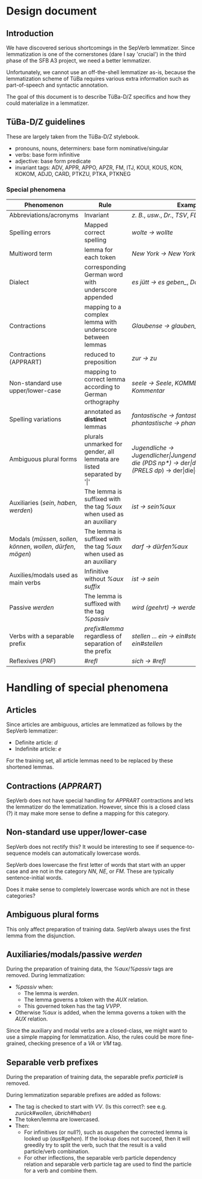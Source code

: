 # Design document

## Introduction

We have discovered serious shortcomings in the SepVerb
lemmatizer. Since lemmatization is one of the cornerstones (dare I say
'crucial') in the third phase of the SFB A3 project, we need a better
lemmatizer.

Unfortunately, we cannot use an off-the-shell lemmatizer as-is,
because the lemmatization scheme of TüBa requires various extra
information such as part-of-speech and syntactic annotation.

The goal of this document is to describe TüBa-D/Z specifics and how
they could materialize in a lemmatizer.

## TüBa-D/Z guidelines

These are largely taken from the TüBa-D/Z stylebook.

* pronouns, nouns, determiners: base form nominative/singular
* verbs: base form infinitive
* adjective: base form predicate
* invariant tags: ADV, APPR, APPO, APZR, FM, ITJ, KOUI, KOUS, KON,
  KOKOM, ADJD, CARD, PTKZU, PTKA, PTKNEG

### Special phenomena

| Phenomenon                                                         | Rule                                                                  | Examples                                                                                                                        |
| ------------------------------------------------------------------ | --------------------------------------------------------------------- | ------------------------------------------------------------------------------------------------------------------------------- |
| Abbreviations/acronyms                                             | Invariant                                                             | *z. B.*, *usw.*, *Dr.*, *TSV*, *FDP*                                                                                            |
| Spelling errors                                                    | Mapped correct spelling                                               | *wolte → wollte*                                                                                                                |
| Multiword term                                                     | lemma for each token                                                  | *New York → New York*                                                                                                           |
| Dialect                                                            | corresponding German word with underscore appended                    | *es jütt → es geben_*, *Dag → Tag_*                                                                                             |
| Contractions                                                       | mapping to a complex lemma with underscore between lemmas             | *Glaubense → glauben_Sie*                                                                                                       |
| Contractions (APPRART)                                             | reduced to preposition                                                | *zur → zu*                                                                                                                      |
| Non-standard use upper/lower-case                                  | mapping to correct lemma according to German orthography              | *seele → Seele*, *KOMMENTAR → Kommentar*                                                                                        |
| Spelling variations                                                | annotated as **distinct** lemmas                                      | *fantastische → fantastisch*, *phantastische → phantastisch*                                                                    |
| Ambiguous plural forms                                             | plurals unmarked for gender, all lemmata are listed separated by '\|' | *Jugendliche → Jugendlicher\|Jungendliche\|Jugendliches*, *die (PDS np\*) → der\|die\|das*, *denen (PRELS dp*) → der\|die\|das* |
| Auxiliaries (*sein*, *haben*, *werden*)                            | The lemma is suffixed with the tag *%aux* when used as an auxiliary   | *ist → sein%aux*                                                                                                                |
| Modals (*müssen*, *sollen*, *können*, *wollen*, *dürfen*, *mögen*) | The lemma is suffixed with the tag *%aux* when used as an auxiliary   | *darf → dürfen%aux*                                                                                                             |
| Auxilies/modals used as main verbs                                 | Infinitive without *%aux suffix*                                      | *ist → sein*                                                                                                                    |
| Passive *werden*                                                   | The lemma is suffixed with the tag *%passiv*                          | *wird (geehrt) → werden%passiv*                                                                                                 |
| Verbs with a separable prefix                                      | *prefix#lemma* regardless of separation of the prefix                 | *stellen ... ein → ein#stellen*, *eingestellt → ein#stellen*                                                                    |
| Reflexives (*PRF*)                                                 | *#refl*                                                               | *sich → #refl*                                                                                                                  |

# Handling of special phenomena

## Articles

Since articles are ambiguous, articles are lemmatized as follows by
the SepVerb lemmatizer:

* Definite article: *d*
* Indefinite article: *e*

For the training set, all article lemmas need to be replaced by these
shortened lemmas.

## Contractions (*APPRART*)

SepVerb does not have special handling for *APPRART* contractions and
lets the lemmatizer do the lemmatization. However, since this is a
closed class (?) it may make more sense to define a mapping for this
category.

## Non-standard use upper/lower-case

SepVerb does not rectify this? It would be interesting to see if
sequence-to-sequence models can automatically lowercase words.

SepVerb does lowercase the first letter of words that start with an
upper case and are not in the category *NN*, *NE*, or *FM*. These
are typically sentence-initial words.

Does it make sense to completely lowercase words which are not in
these categories?

## Ambiguous plural forms

This only affect preparation of training data. SepVerb always uses
the first lemma from the disjunction.

## Auxiliaries/modals/passive *werden*

During the preparation of training data, the *%aux*/*%passiv* tags are
removed. During lemmatization:

* *%passiv* when:
  - The lemma is *werden*.
  - The lemma governs a token with the *AUX* relation.
  - This governed token has the tag *VVPP*.
* Otherwise *%aux* is added, when the lemma governs a token with the
  *AUX* relation.
  
Since the auxiliary and modal verbs are a closed-class, we might want
to use a simple mapping for lemmatization. Also, the rules could be
more fine-grained, checking presence of a *VA* or *VM* tag.

## Separable verb prefixes

During the preparation of training data, the separable prefix
*particle#* is removed.

During lemmatization separable prefixes are added as follows:

- The tag is checked to start with *VV*.
  (Is this correct?: see e.g. *zurück#wollen*, *übrich#haben*)
- The token/lemma are lowercased.
- Then:
  - For infinitives (or null?), such as *ausgehen* the corrected lemma
    is looked up (*aus#gehen*). If the lookup does not succeed, then
	it will greedily try to split the verb, such that the result
	is a valid particle/verb combination.
  - For other inflections, the separable verb particle dependency relation
    and separable verb particle tag are used to find the particle for
	a verb and combine them.
  

